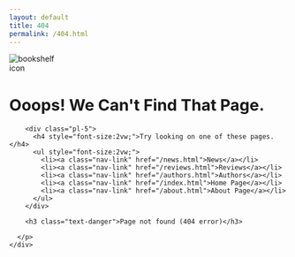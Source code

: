 ```yaml
---
layout: default
title: 404
permalink: /404.html
---
```


  <div class="row justify-content-md-center">
    <div class="col-md-auto">
	  <p>
		<img src="/assets/img/bookshelf.png" alt="bookshelf icon"  class="mx-auto d-block img-fluid pt-3" style="max-width: 20%;height:auto;">
		<h1 style="font-size:3vw;" class="text-center text-warning"> Ooops! We Can't Find That Page.</h1>

		<div class="pl-5">
		  <h4 style="font-size:2vw;">Try looking on one of these pages.</h4>
		  <ul style="font-size:2vw;">
			<li><a class="nav-link" href="/news.html">News</a></li>
			<li><a class="nav-link" href="/reviews.html">Reviews</a></li>
			<li><a class="nav-link" href="/authors.html">Authors</a></li>
			<li><a class="nav-link" href="/index.html">Home Page</a></li>
			<li><a class="nav-link" href="/about.html">About Page</a></li>
		  </ul>  
		</div>

		<h3 class="text-danger">Page not found (404 error)</h3>

	  </p>
    </div>
  </div>



